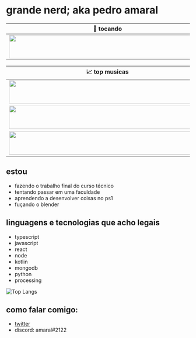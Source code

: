 # grande nerd; aka pedro amaral 

| 🎵 tocando                                                                                                                     |
| ------------------------------------------------------------------------------------------------------------------------------ |
| <a href="https://now-playing-amaraal.vercel.app/now-playing?open"><img src="https://now-playing-amaraal.vercel.app/now-playing" width="540" height="64"></a> |

<table>
  <thead>
    <tr>
      <th>📈 top musicas</th>
    </tr>
  </thead>
  <tbody>
    <tr>
      <td><a href="https://now-playing-amaraal.vercel.app/top-tracks?i=1&open"><img src="https://now-playing-amaraal.vercel.app/top-tracks?i=1" width="540" height="64"></a></td>
    </tr>
    <tr></tr> <!-- hide gray row -->
    <tr>
      <td><a href="https://now-playing-amaraal.vercel.app/top-tracks?i=2&open"><img src="https://now-playing-amaraal.vercel.app/top-tracks?i=2" width="540" height="64"></a></td>
    </tr>
    <tr></tr> <!-- hide gray row -->
    <tr>
      <td><a href="https://now-playing-amaraal.vercel.app/top-tracks?i=3&open"><img src="https://now-playing-amaraal.vercel.app/top-tracks?i=3" width="540" height="64"></a></td>
    </tr>
  </tbody>
</table>

## estou 
- fazendo o trabalho final do curso técnico 
- tentando passar em uma faculdade
- aprendendo a desenvolver coisas no ps1
- fuçando o blender

## linguagens e tecnologias que acho legais
- typescript
- javascript
- react
- node
- kotlin
- mongodb
- python
- processing

![Top Langs](https://github-readme-stats.vercel.app/api/top-langs/?username=amaraal&layout=compact)

## como falar comigo:
- [twitter](https://twitter.com/pedr_amaral)
- discord: amaral#2122